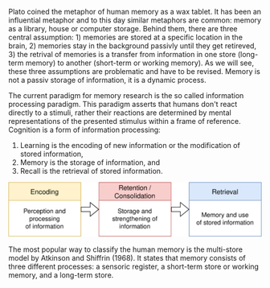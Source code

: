 Plato coined the metaphor of human memory as a wax tablet. It has been an influential metaphor and to this day similar metaphors are common: memory as a library, house or computer storage. Behind them, there are three central assumption: 1) memories are stored at a specific location in the brain, 2) memories stay in the background passivly until they get retireved, 3) the retrival of memories is a transfer from information in one store (long-term memory) to another (short-term or working memory). As we will see, these three assumptions are problematic and have to be revised. Memory is not a passiv storage of information, it is a dynamic process.

The current paradigm for memory research is the so called information processing paradigm. This paradigm asserts that humans don't react directly to a stimuli, rather their reactions are determined by mental representations of the presented stimulus within a frame of reference. Cognition is a form of information processing: 
1. Learning is the encoding of new information or the modification of stored information,
2. Memory is the storage of information, and
3. Recall is the retrieval of stored information.

<img src="memory.svg" width="650">


The most popular way to classify the human memory is the multi-store model by Atkinson and Shiffrin (1968). It states that memory consists of three different processes: a sensoric register, a short-term store or working memory, and a long-term store. 
